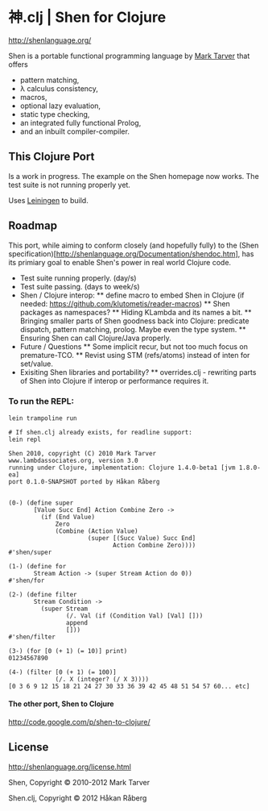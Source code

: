 # 神.clj | Shen for Clojure

http://shenlanguage.org/

Shen is a portable functional programming language by [Mark Tarver](http://www.lambdassociates.org/) that offers

* pattern matching,
* λ calculus consistency,
* macros,
* optional lazy evaluation,
* static type checking,
* an integrated fully functional Prolog,
* and an inbuilt compiler-compiler.


## This Clojure Port

Is a work in progress. The example on the Shen homepage now works. The test suite is not running properly yet.

Uses [Leiningen](https://github.com/technomancy/leiningen) to build.

## Roadmap

This port, while aiming to conform closely (and hopefully fully) to the (Shen specification)[http://shenlanguage.org/Documentation/shendoc.htm], has its primiary goal to enable Shen's power in real world Clojure code.

* Test suite running properly. (day/s)
* Test suite passing. (days to week/s)
* Shen / Clojure interop:
** define macro to embed Shen in Clojure (if needed: https://github.com/klutometis/reader-macros)
** Shen packages as namespaces?
** Hiding KLambda and its names a bit.
** Bringing smaller parts of Shen goodness back into Clojure: predicate dispatch, pattern matching, prolog. Maybe even the type system.
** Ensuring Shen can call Clojure/Java properly.
* Future / Questions
** Some implicit recur, but not too much focus on premature-TCO.
** Revist using STM (refs/atoms) instead of inten for set/value.
* Exisiting Shen libraries and portability?
** overrides.clj - rewriting parts of Shen into Clojure if interop or performance requires it.

### To run the REPL:

    lein trampoline run

    # If shen.clj already exists, for readline support:
    lein repl

    Shen 2010, copyright (C) 2010 Mark Tarver
    www.lambdassociates.org, version 3.0
    running under Clojure, implementation: Clojure 1.4.0-beta1 [jvm 1.8.0-ea]
    port 0.1.0-SNAPSHOT ported by Håkan Råberg


    (0-) (define super
           [Value Succ End] Action Combine Zero ->
             (if (End Value)
                 Zero
                 (Combine (Action Value)
                          (super [(Succ Value) Succ End]
                                 Action Combine Zero))))
    #'shen/super

    (1-) (define for
           Stream Action -> (super Stream Action do 0))
    #'shen/for

    (2-) (define filter
           Stream Condition ->
             (super Stream
                    (/. Val (if (Condition Val) [Val] []))
                    append
                    []))
    #'shen/filter

    (3-) (for [0 (+ 1) (= 10)] print)
    01234567890

    (4-) (filter [0 (+ 1) (= 100)]
                 (/. X (integer? (/ X 3))))
    [0 3 6 9 12 15 18 21 24 27 30 33 36 39 42 45 48 51 54 57 60... etc]



#### The other port, Shen to Clojure

http://code.google.com/p/shen-to-clojure/

## License

http://shenlanguage.org/license.html

Shen, Copyright © 2010-2012 Mark Tarver

Shen.clj, Copyright © 2012 Håkan Råberg
